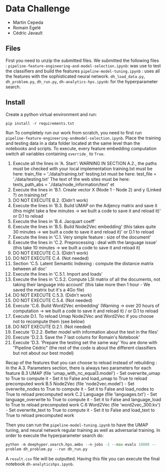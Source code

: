 # Data Challenge

- Martin Cepeda
- Romain Egelé
- Cédric Javault

## Files

First you need to unzip the submitted files.
We submitted the following files :
`pipeline-feature-engineering-and-model-selection.ipynb`: was use to test the classifiers
and build the features
`pipeline-model-tuning.ipynb` : uses all the features with the sophisticated neural network.
`dh_load_data.py`, `dh_problem.py`, `dh_run.py`, `dh-analytics-hps.ipynb`: for the
hyperparameter search.

## Install

Create a python virtual environment and run:

```python
pip install -r requirements.txt
```

Run
To completely run our work from scratch, you need to first run `pipeline-feature-engineering-andmodel-selection.ipynb`. Place the training and testing data in a data folder located at the same level than
the notebooks and scripts. To execute, every feature embedding computation switch all variables containing
`override_` to `True`.

1. Execute all the lines in 'A. Start': WARNING IN SECTION A.2., the paths must be checked with your local
   implementation
   training.txt must be here: train_file = './data/training.txt'
   testing.txt must be here: test_file = './data/testing.txt'
   The text of the web sites must be here: texts_path_abs = './data/node_information/text' et
2. Execute the lines in 'B.1. Create vector X (Node 1 - Node 2) and y (Linked ?) on training.txt'
3. DO NOT EXECUTE B.2. (Didn't work)
4. Execute the lines in 'B.3. Build UMAP on the Adjency matrix and save it (this might take a few minutes ->
   we built a code to save it and reload it)' or D.1 to reload
5. Execute the lines in 'B.4. Jacquart coeff'
6. Execute the lines in 'B.5. Build Node2Vec embedding' (this takes quite 30 minutes -> we built a code to
   save it and reload it)' or D.1 to reload
7. Execute the lines in 'C.1. Very simple feature : size of the document'
8. Execute the lines in 'C.2. Preprocessing : deal with the language issue' (this take 10 minutes -> we built a
   code to save it and reload it)
9. DO NOT EXECUTE C.3. (Didn't work)
10. DO NOT EXECUTE C.4. (Not needed)
11. Section 'C.5. Latent Semantic Indexing : compute the distance matrix between all doc'
12. Execute the lines in 'C.5.1. Import and loads'
13. Execute the lines in 'C.5.2. Compute LSI matrix of all the documents, not taking their language into
    account' (this take more then 1 hour - We saved the matrix but it's a 4Go file)
14. DO NOT EXECUTE C.5.3. (Didn't work)
15. DO NOT EXECUTE C.5.4. (Not needed)
16. Execute 'C.6. Build Word2Vec embedding' (Warning -> over 20 hours of computation -> we built a code
    to save it and reload it) / or D.1 to reload
17. Execute D.1. To reload Umap Node2Vec and Word2Vec if you choose not to recompute them (see below)
18. DO NOT EXECUTE D.2.1. (Not needed)
19. Execute 'D.2.2. Better model with information about the text in the files'
20. Execute 'D.2.3. Save the 7 last colums for Romain's Notebook'
21. Execute 'D.3. 'Prepare the testing set the same way' You are done with "Pipeline Cédric" (the rest of the
    code is about the different classifiers but not about our best model)

Recap of the features that you can choose to reload instead of rebuilding : In the A.3. Parameters section, there
is always two parameters for each feature B.3 UMAP (file 'umap_with_nc_equal3.model') - Set overwrite_umap
to True to compute it - Set it to False and load_umap to True to reload precomputed work B.5 Node2Vec (file
'node2vec.model') - Set overwrite_nodes to True to compute it - Set it to False and load_nodes to True to reload
precomputed work C.2 Language (file 'languages.txt') - Set language_overwrite to True to compute it - Set it to
False and language_load to True to reload precomputed work C.6 Word2Vec (file 'word2vec_300.kv') - Set
overwrite_text to True to compute it - Set it to False and load_text to True to reload precomputed work

Then you can run the `pipeline-model-tuning.ipynb` to have the UMAP tuning, and neural network
regular training as well as adversarial training.
In order to execute the hyperparameter search do:

```python
python -m deephyper.search.hps.ambs --n-jobs -1 --max-evals 10000 --
problem dh_problem.py --run dh_run.py
```



A `result.csv` file will be outputted. Having this file you can execute the final notebook `dh-analyticshps.ipynb`.  

